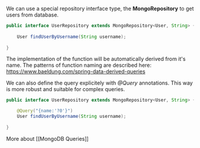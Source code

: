 We can use a special repository interface type, the **MongoRepository** to get users from database. 

```java
public interface UserRepository extends MongoRepository<User, String> {
	
    User findUserByUsername(String username);
    
}

```

The implementation of the function will be automatically derived from it's name. The patterns of function naming are described here: https://www.baeldung.com/spring-data-derived-queries

We can also define the query explicitely with _@Query_ annotations. This way is more robust and suitable for complex queries.

```java
public interface UserRepository extends MongoRepository<User, String> {

    @Query("{name:'?0'}")
    User findUserByUsername(String username);
    
}

```

More about [[MongoDB Queries]]